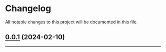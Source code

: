 # Changelog
All notable changes to this project will be documented in this file.


## [0.0.1](git@github.com:Parables/json-schema-builder/compare/...v0.0.1) (2024-02-10)


---

